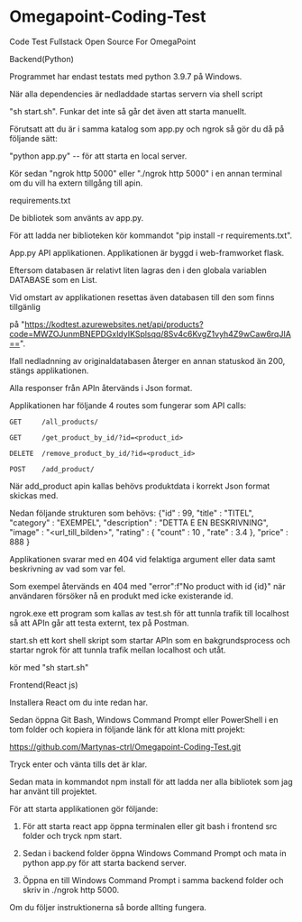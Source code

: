 # Omegapoint-Coding-Test
Code Test Fullstack Open Source For OmegaPoint

Backend(Python)

Programmet har endast testats med python 3.9.7 på Windows.

När alla dependencies är nedladdade startas servern via shell script

"sh start.sh". Funkar det inte så går det även att starta manuellt.

Förutsatt att du är i samma katalog som app.py och ngrok så gör du då på följande sätt:

"python app.py" -- för att starta en local server.

Kör sedan "ngrok http 5000" eller "./ngrok http 5000" i en annan terminal om du vill ha extern tillgång till apin.

requirements.txt

De bibliotek som använts av app.py.

För att ladda ner biblioteken kör kommandot "pip install -r requirements.txt".

App.py API applikationen. Applikationen är byggd i web-framworket flask.

Eftersom databasen är relativt liten lagras den i den globala variablen DATABASE som en List. 

Vid omstart av applikationen resettas även databasen till den som finns tillgänlig

på "https://kodtest.azurewebsites.net/api/products?code=MWZOJunmBNEPDGxldyIKSplsqq/8Sv4c6KvgZ1vyh4Z9wCaw6rqJIA==".

Ifall nedladnning av originaldatabasen återger en annan statuskod än 200, stängs applikationen.

Alla responser från APIn återvänds i Json format.

Applikationen har följande 4 routes som fungerar som API calls:

	GET  	/all_products/
	
	GET  	/get_product_by_id/?id=<product_id>
	
	DELETE  /remove_product_by_id/?id=<product_id>
	
	POST  	/add_product/

När add_product apin kallas behövs produktdata i korrekt Json format skickas med.

Nedan följande strukturen som behövs:
        {"id" : 99,
        "title" : "TITEL",
        "category" : "EXEMPEL",
        "description" : "DETTA E EN BESKRIVNING",
        "image" : "<url_till_bilden>",
        "rating" : { "count" : 10 , "rate" : 3.4 },
        "price" : 888
	}
  
Applikationen svarar med en 404 vid felaktiga argument eller data samt beskrivning av vad som var fel.

Som exempel återvänds en 404 med "error":f"No product with id {id}" när användaren försöker nå en produkt med icke existerande id.

ngrok.exe ett program som kallas av test.sh för att tunnla trafik till localhost så att APIn går att testa externt, tex på Postman.

start.sh ett kort shell skript som startar APIn som en bakgrundsprocess och startar ngrok för att tunnla trafik mellan localhost och utåt.

kör med "sh start.sh"

Frontend(React js)

Installera React om du inte redan har.

Sedan öppna Git Bash, Windows Command Prompt eller PowerShell i en tom folder och kopiera in följande länk för att klona mitt projekt:

https://github.com/Martynas-ctrl/Omegapoint-Coding-Test.git

Tryck enter och vänta tills det är klar.

Sedan mata in kommandot npm install för att ladda ner alla bibliotek som jag har använt till projektet.

För att starta applikationen gör följande:

1. För att starta react app öppna terminalen eller git bash i frontend src folder och tryck npm start.

2. Sedan i backend folder öppna Windows Command Prompt och mata in python app.py för att starta backend server.

3. Öppna en till Windows Command Prompt i samma backend folder och skriv in ./ngrok http 5000.

Om du följer instruktionerna så borde allting fungera.
